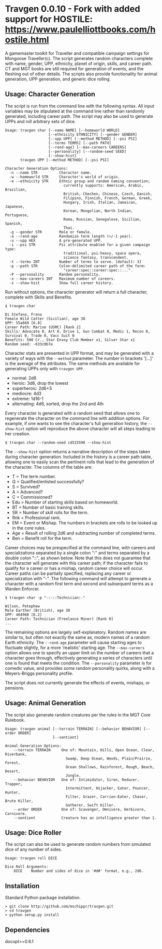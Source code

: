 Travgen 0.0.10 - Fork with added support for HOSTILE: https://www.paulelliottbooks.com/hostile.html
=============

A gamemaster toolkit for Traveller and compatible campaign settings for Mongoose Traveller(c). The script generates random characters complete with name, gender, UPP, ethnicity, planet of origin, skills, and career path. CT and MGT books are still required for generation of events, and the fleshing out of other details. The scripts also provide functionality for animal generation, UPP generation, and generic dice rolling.


Usage: Character Generation
---------------------------

The script is run from the command line with the following syntax. All input variables may be stipulated at the command line rather than randomly generated, including career path. The script may also be used to generate UPPs and roll arbitrary sets of dice. 

    Usage: travgen char [--name NAME] [--homeworld WORLD]
                        [--ethnicity ETHNICITY] [--gender GENDER]
                        [--upp UPP] [--method METHOD] [--psi PSI]
                        [--terms TERMS] [--path PATH]
                        [--rand-age] [--max-careers CAREERS]
                        [--personality] [--random-seed SEED]
                        [--show-hist]
           travgen UPP [--method METHOD] [--psi PSI]
    
    Character Generation Options:
      -n --name STR          Character name.
      -w --homeworld STR     Character's world of origin.
      -e --ethnicity STR     Ethnic group and random naming convention;
                               currently supports: American, Arabic, Brazilian,
                               British, Chechen, Chinese, Czech, Danish,
                               Filipino, Finnish, French, German, Greek,
                               Hungary, Irish, Italian, Jamaican, Japanese,
                               Korean, Mongolian, North Indian, Portuguese,
                               Roma, Russian, Senegalese, Sicilian, Spanish,
                               Thai.
      -g --gender STR        Male or female.
      -a --rand-age          Randomize term length (+/-1 year).
      -u --upp HEX           A pre-generated UPP.
      -i --psi STR           Psi attribute enabled for a given campaign type:
                               traditional, psi-heavy, space opera,
                               science fantasy, transcendent.
      -t --terms INT         Number of terms to serve. [default: 3]
      -p --path STR          Colon-delimited career path of the form:
                               "career:spec::career:spec::...".
      -P --personality       Random personality.
      -x --max-careers INT   Maximum number of careers.
      -s --show-hist         Show full career history.

Run without options, the character generator will return a full character, complete with Skills and Benefits. 

    $ travgen char

    Di Stefano, Frana
    Female Wild Catter (Sicilian), age 30
    UPP: 55a669 [6.8]
    Career Path: Marine (USMC) [Rank 2]
    Skills: Advocate 0, Art 0, Drive 1, Gun Combat 0, Medic 1, Recon 0, Survival 0, Trade 0, Vacc Suit 0
    Benefits: 500 Cr., Star Envoy Club Member x1, Silver Star x1
    Random seed: -633c0b7a

Character stats are presented in UPP format, and may be generated with a variety of ways with the `--method` parameter. The number in brackets '[...]' is the average of the attributes. The same methods are available for generating UPPs only with `travgen UPP`.

* normal: 2d6
* heroic: 3d6, drop the lowest
* superheroic: 2d6+3
* mediocre: 4d3
* extreme: 1d16-1
* alternating: 4d6, sorted, drop the 2nd and 4th 

Every character is generated with a random seed that allows one to regenerate the character on the command line with addition options. For example, if one wants to see the character's full generation history, the `--show-hist` option will reproduce the above character will all steps leading to her creation. 

    $ travgen char --random-seed cd515598 --show-hist

The `--show-hist` option returns a narrative description of the steps taken during character generation. Included in the history is a career path table, allowing one to easily scan the pertinent rolls that lead to the generation of the character. The columns of the table are:

* T = The term number.
* Q = Qualified/enlisted successfully?
* S = Survived?
* A = Advanced?
* C = Commissioned?
* Edu = Number of starting skills based on homeworld.
* BT = Number of basic training skills.
* SR = Number of skill rolls for the term.
* Rnk = Professional rank.
* EM = Event or Mishap. The numbers in brackets are rolls to be looked up in the core rules.
* Age = Result of rolling 2d6 and subtracting number of completed terms.
* Ben = Benefit roll for the term.

Career choices may be prespecified at the command line, with careers and specializations separated by a single colon ":" and terms separated by a double colon "::", as shown below. Note that this does not guarantee that the character will generate with this career path; if the character fails to qualify for a career or has a mishap, random career choice will occur. Career paths can be partially specified, replacing any career or specialization with "-". The following command will attempt to generate a character with a random first term and second and subsequent terms as a Warden Enforcer.

    $ travgen char -p "-:-::Technician:-"

    Wilson, Petephew
    Male Earther (British), age 30
    UPP: 464968 [6.2]
    Career Path: Technician (Freelance Miner) [Rank 0]
    ...

The remaining options are largely self-explanatory. Random names are similar to, but often not exactly the same as, modern names of a random Earth ethnicity. The `--rand-age` parameter will cause starting ages to fluctuate slightly, for a more 'realistic' starting age. The `--max-careers` option allows one to specify an upper limit on the number of careers that a character goes through, effectively generating a series of characters until one is found that meets the condition. The `--personality` parameter is for comedic value, and provides some random personality quirks, along with a Meyers-Briggs personality profile.

The script does not currently generate the effects of events, mishaps, or pensions. 


Usage: Animal Generation
------------------------

The script also generate random creatures per the rules in the MGT Core Rulebook. 

    Usage: travgen animal [--terrain TERRAIN] [--behavior BEHAVIOR] [--order ORDER]
                          [--sentient]

    Animal Generation Options:
        --terrain TERRAIN     One of: Mountain, Hills, Open Ocean, Clear, Riverbank,
                                Swamp, Deep Ocean, Woods, Plain/Prairie, Forest,
                                Ocean Shallows, Rainforest, Rough, Beach, Desert,
                                Jungle.
        --behavior BEHAVIOR   One of: Intimidator, Siren, Reducer, Trapper,
                                Intermittent, Hijacker, Eater, Pouncer, Hunter,
                                Filter, Grazer, Carrion-Eater, Chaser, Brute Killer,
                                Gatherer, Swift Killer.
        --order ORDER         One of: Scavenger, Omnivore, Herbivore, Carnivore. 
        --sentient            Creature has an intelligence greater than 1.


Usage: Dice Roller
------------------

The script can also be used to generate random numbers from simulated dice of any number of sides.

    Usage: travgen roll DICE

    Dice Roll Arguments:
        DICE    Number and sides of dice in '#d#' format, e.g., 2d6.


Installation
------------

Standard Python package installation.

    > git clone http://github.com/mschippr/travgen.git
    > cd travgen
    > python setup.py install


Dependencies
------------

docopt>=0.6.1

